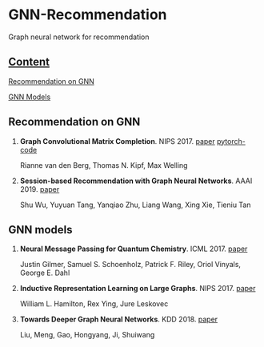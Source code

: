 # GNN-Recommendation
Graph neural network for recommendation

## [Content](#content)
[Recommendation on GNN](#recommendation-on-gnn)

[GNN Models](#gnn-models)

## Recommendation on GNN

1. **Graph Convolutional Matrix Completion**. NIPS 2017. [paper](https://arxiv.org/abs/1706.02263) [pytorch-code](https://github.com/tanimutomo/gcmc)

    Rianne van den Berg, Thomas N. Kipf, Max Welling
2. **Session-based Recommendation with Graph Neural Networks**. AAAI 2019. [paper](https://arxiv.org/abs/1811.00855)
    
    Shu Wu, Yuyuan Tang, Yanqiao Zhu, Liang Wang, Xing Xie, Tieniu Tan

## GNN models
1. **Neural Message Passing for Quantum Chemistry**. ICML 2017. [paper](https://arxiv.org/abs/1704.01212)

    Justin Gilmer, Samuel S. Schoenholz, Patrick F. Riley, Oriol Vinyals, George E. Dahl

2. **Inductive Representation Learning on Large Graphs**. NIPS 2017. [paper](https://arxiv.org/abs/1706.02216)

    William L. Hamilton, Rex Ying, Jure Leskovec

3. **Towards Deeper Graph Neural Networks**. KDD 2018. [paper](https://dl.acm.org/doi/10.1145/3394486.3403076)

    Liu, Meng, Gao, Hongyang, Ji, Shuiwang
